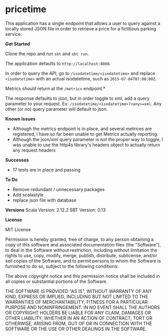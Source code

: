 # pricetime

This application has a single endpoint that allows a user to query against a locally stored JSON file in order to retrieve a price for a fictitious parking service.

<b>Get Started</b>

Clone the repo and run `sbt` and `sbt run`.

The application defaults to `http://localhost:8080`.

In order to query the API, go to `/isodatetime/<isodatetime>` and replace `<isodatetime>` with an actual isodatetime, such as `2015-07-04T07:00:00Z`.

Metrics *should* return at the `/metrics` endpoint.*

The response defaults to json, but in order toggle to xml, add a query parameter to your request. Ex: `/isodatetime/<isodatetime>?<any>=xml`. Any other (or no) query parameter will default to json.

<b>Known Issues</b>
- Although the metrics endpoint is in place, and several metrices are registered, I have so far been unable to get Metrics actually   reporting.
- Although the json/xml query parameter is not the proper way to toggle, I was unable to use the http4s library's headers object to actually return any request headers

<b>Successes</b>
- 17 tests are in place and passing

<b>To Do</b>
- Remove redundant / unnecessary packages
- Add scalastyle
- replace json file with database

<b>Versions</b>
Scala Version: 2.12.2
SBT Version: 0.13

<b>License</b>

MIT License

Permission is hereby granted, free of charge, to any person obtaining a copy
of this software and associated documentation files (the "Software"), to deal
in the Software without restriction, including without limitation the rights
to use, copy, modify, merge, publish, distribute, sublicense, and/or sell
copies of the Software, and to permit persons to whom the Software is
furnished to do so, subject to the following conditions:

The above copyright notice and this permission notice shall be included in all
copies or substantial portions of the Software.

THE SOFTWARE IS PROVIDED "AS IS", WITHOUT WARRANTY OF ANY KIND, EXPRESS OR
IMPLIED, INCLUDING BUT NOT LIMITED TO THE WARRANTIES OF MERCHANTABILITY,
FITNESS FOR A PARTICULAR PURPOSE AND NONINFRINGEMENT. IN NO EVENT SHALL THE
AUTHORS OR COPYRIGHT HOLDERS BE LIABLE FOR ANY CLAIM, DAMAGES OR OTHER
LIABILITY, WHETHER IN AN ACTION OF CONTRACT, TORT OR OTHERWISE, ARISING FROM,
OUT OF OR IN CONNECTION WITH THE SOFTWARE OR THE USE OR OTHER DEALINGS IN THE
SOFTWARE.
